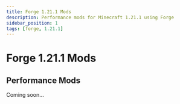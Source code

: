 ```yaml
---
title: Forge 1.21.1 Mods
description: Performance mods for Minecraft 1.21.1 using Forge
sidebar_position: 1
tags: [forge, 1.21.1]
---
```


# Forge 1.21.1 Mods

## Performance Mods

Coming soon... 